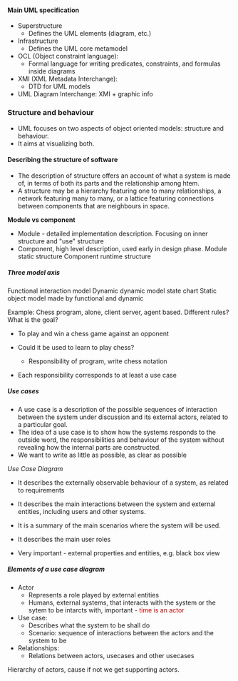 #### Main UML specification 
 - Superstructure
	 - Defines the UML elements (diagram, etc.)
- Infrastructure
	- Defines the UML core metamodel
- OCL (Object constraint language):
	- Formal language for writing predicates, constraints, and formulas inside diagrams
- XMI (XML Metadata Interchange):
	- DTD for UML models
- UML Diagram Interchange: XMI + graphic info
### Structure and behaviour
- UML focuses on two aspects of object oriented models: structure and behaviour.
- It aims at visualizing both.

#### Describing the structure of software
- The description of structure offers an account of what a system is made of, in terms of both its parts and the relationship among htem.
- A structure may be a hierarchy featuring one to many relationships, a network featuring many to many, or a lattice featuring connections between components that are neighbours in space.

**Module vs component**
- Module - detailed implementation description. Focusing on inner structure and "use" structure
- Component, high level description, used early in design phase.
Module static structure
Component runtime structure

##### Three model axis 
Functional interaction model 
Dynamic dynamic model state chart
Static object model made by functional and dynamic

Example:
Chess program, alone, client server, agent based.
Different rules?
What is the goal?
- To play and win a chess game against an opponent

- Could it be used to learn to play chess?
	- Responsibility of program, write chess notation

- Each responsibility corresponds to at least a use case

##### Use cases
- A use case is a description of the possible sequences of interaction between the system under discussion and its external actors, related to a particular goal.
- The idea of a use case is to show how the systems responds to the outside word, the responsibilities and behaviour of the system without revealing how the internal parts are constructed.
- We want to write as little as possible, as clear as possible

*Use Case Diagram*
- It describes the externally observable behaviour of a system, as related to requirements
- It describes the main interactions between the system and external entities, including users and other systems.
- It is a summary of the main scenarios where the system will be used.
- It describes the main user roles

- Very important - external properties and entities, e.g. black box view

##### Elements of a use case diagram
- Actor
	- Represents a role played by external entities
	- Humans, external systems, that interacts with the system or the sytem to be intarcts with, important -<span style="color:rgb(192, 0, 0)"> time is an actor</span>
- Use case:
	- Describes what the system to be shall do
	- Scenario: sequence of interactions between the actors and the system to be
- Relationships:
	- Relations between actors, usecases and other usecases

Hierarchy of actors, cause if not we get supporting actors.